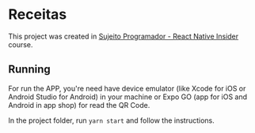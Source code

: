 # Receitas
This project was created in [Sujeito Programador - React Native Insider](https://sujeitoprogramador.com/) course.

## Running
For run the APP, you're need have device emulator (like Xcode for iOS or Android Studio for Android) in your machine or Expo GO (app for iOS and Android in app shop) for read the QR Code.

In the project folder, run `yarn start` and follow the instructions.